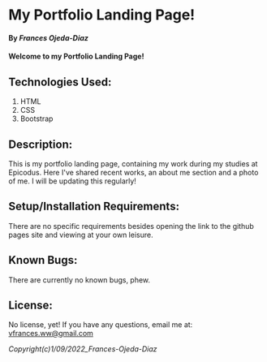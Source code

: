 # My Portfolio Landing Page!
#### By *Frances Ojeda-Diaz*
#### Welcome to my Portfolio Landing Page!

## Technologies Used:
1. HTML
2. CSS
3. Bootstrap

## Description:
This is my portfolio landing page, containing my work during my studies at Epicodus. Here I've shared recent works, an about me section and a photo of me. I will be updating this regularly!

## Setup/Installation Requirements:
There are no specific requirements besides opening the link to the github pages site and viewing at your own leisure.

## Known Bugs:
There are currently no known bugs, phew.

## License:
No license, yet! If you have any questions, email me at: vfrances.ww@gmail.com

*Copyright(c)_1/09/2022_Frances-Ojeda-Diaz_*
